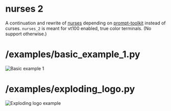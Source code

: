 # nurses 2

A continuation and rewrite of [nurses](https://www.github.com/salt-die/nurses) depending on [prompt-toolkit](https://github.com/prompt-toolkit) instead of curses.
`nurses_2` is meant for vt100 enabled, true color terminals.  (No support otherwise.)

# /examples/basic_example_1.py

![Basic example 1](basic_example_1.gif)

# /examples/exploding_logo.py

![Exploding logo example](exploding_logo.gif)
